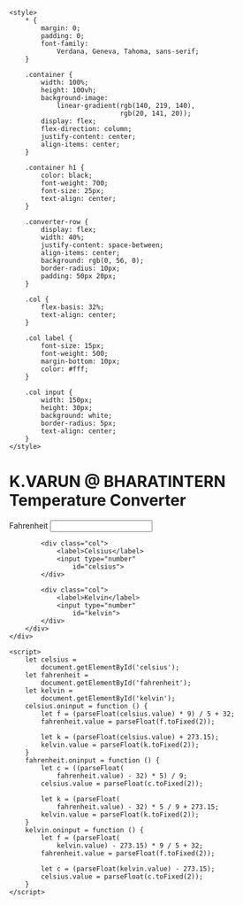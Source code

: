 <html> 
<html lang="en"> 

<head> 
	<meta charset="UTF-8"> 
	<meta name="viewport"
		content="width=device-width, 
				initial-scale=1.0"> 

	<style> 
		* { 
			margin: 0; 
			padding: 0; 
			font-family: 
				Verdana, Geneva, Tahoma, sans-serif; 
		} 

		.container { 
			width: 100%; 
			height: 100vh; 
			background-image: 
				linear-gradient(rgb(140, 219, 140), 
								rgb(20, 141, 20)); 
			display: flex; 
			flex-direction: column; 
			justify-content: center; 
			align-items: center; 
		} 

		.container h1 { 
			color: black; 
			font-weight: 700; 
			font-size: 25px; 
			text-align: center; 
		} 

		.converter-row { 
			display: flex; 
			width: 40%; 
			justify-content: space-between; 
			align-items: center; 
			background: rgb(0, 56, 0); 
			border-radius: 10px; 
			padding: 50px 20px; 
		} 

		.col { 
			flex-basis: 32%; 
			text-align: center; 
		} 

		.col label { 
			font-size: 15px; 
			font-weight: 500; 
			margin-bottom: 10px; 
			color: #fff; 
		} 

		.col input { 
			width: 150px; 
			height: 30px; 
			background: white; 
			border-radius: 5px; 
			text-align: center; 
		} 
	</style> 
</head> 

<body> 
	<div class="container"> 
		<h1>K.VARUN @ BHARATINTERN<br> 
			Temperature Converter</h1> 
		<div class="converter-row"> 
			<div class="col"> 
				<label>Fahrenheit</label> 
				<input type="number"
					id="fahrenheit"> 
			</div> 

			<div class="col"> 
				<label>Celsius</label> 
				<input type="number"
					id="celsius"> 
			</div> 

			<div class="col"> 
				<label>Kelvin</label> 
				<input type="number"
					id="kelvin"> 
			</div> 
		</div> 
	</div> 

	<script> 
		let celsius = 
			document.getElementById('celsius'); 
		let fahrenheit = 
			document.getElementById('fahrenheit'); 
		let kelvin = 
			document.getElementById('kelvin'); 
		celsius.oninput = function () { 
			let f = (parseFloat(celsius.value) * 9) / 5 + 32; 
			fahrenheit.value = parseFloat(f.toFixed(2)); 

			let k = (parseFloat(celsius.value) + 273.15); 
			kelvin.value = parseFloat(k.toFixed(2)); 
		} 
		fahrenheit.oninput = function () { 
			let c = ((parseFloat( 
				fahrenheit.value) - 32) * 5) / 9; 
			celsius.value = parseFloat(c.toFixed(2)); 

			let k = (parseFloat( 
				fahrenheit.value) - 32) * 5 / 9 + 273.15; 
			kelvin.value = parseFloat(k.toFixed(2)); 
		} 
		kelvin.oninput = function () { 
			let f = (parseFloat( 
				kelvin.value) - 273.15) * 9 / 5 + 32; 
			fahrenheit.value = parseFloat(f.toFixed(2)); 

			let c = (parseFloat(kelvin.value) - 273.15); 
			celsius.value = parseFloat(c.toFixed(2)); 
		} 
	</script> 
</body> 

</html>
